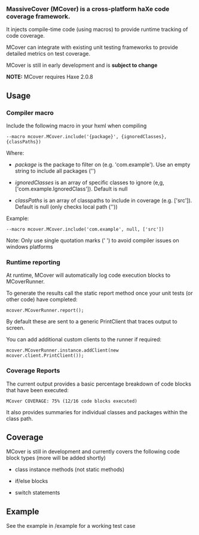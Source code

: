 ### MassiveCover (MCover) is a cross-platform haXe code coverage framework.

It injects compile-time code (using macros) to provide runtime tracking of code coverage.

MCover can integrate with existing unit testing frameworks to provide detailed metrics on test coverage.

MCover is still in early development and is **subject to change**

**NOTE:** MCover requires Haxe 2.0.8


Usage
---------------------

### Compiler macro

Include the following macro in your hxml when compiling


	--macro mcover.MCover.include('{package}', {ignoredClasses}, {classPaths})

Where:

*	*package* is the package to filter on (e.g. 'com.example'). Use an empty string to include all packages ('')

*	*ignoredClasses* is an array of specific classes to ignore (e,g, ['com.example.IgnoredClass']). Default is null

*	*classPaths* is an array of classpaths to include in coverage (e.g. ['src']). Default is null (only checks local path (''))


Example:

	--macro mcover.MCover.include('com.example', null, ['src'])

Note: Only use single quotation marks (' ') to avoid compiler issues on windows platforms



### Runtime reporting

At runtime, MCover will automatically log code execution blocks to MCoverRunner.

To generate the results call the static report method once your unit tests (or other code) have completed:

	mcover.MCoverRunner.report();


By default these are sent to a generic PrintClient that traces output to screen.

You can add additional custom clients to the runner if required:

	mcover.MCoverRunner.instance.addClient(new mcover.client.PrintClient());


### Coverage Reports

The current output provides a basic percentage breakdown of code blocks that have been executed:

	MCover COVERAGE: 75% (12/16 code blocks executed)


It also provides summaries for individual classes and packages within the class path.



Coverage
---------------------

MCover is still in development and currently covers the following code block types (more will be added shortly)

*	class instance methods (not static methods)

*	if/else blocks

*	switch statements



Example
---------------------

See the example in /example for a working test case
